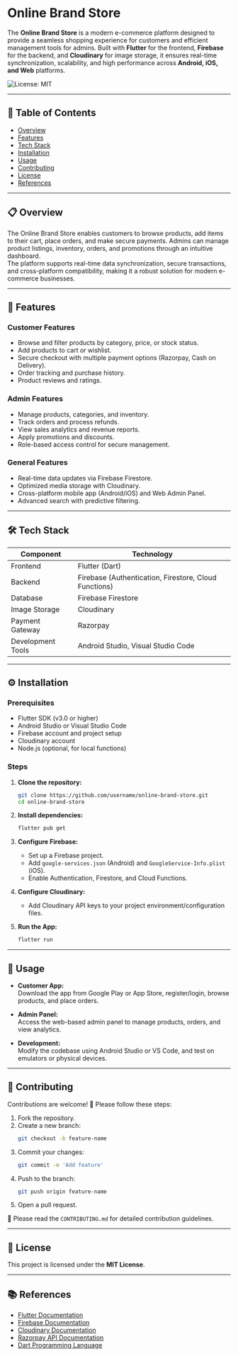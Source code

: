 
# Online Brand Store

The **Online Brand Store** is a modern e-commerce platform designed to provide a seamless shopping experience for customers and efficient management tools for admins. Built with **Flutter** for the frontend, **Firebase** for the backend, and **Cloudinary** for image storage, it ensures real-time synchronization, scalability, and high performance across **Android, iOS, and Web** platforms.

![License: MIT](https://img.shields.io/badge/License-MIT-yellow.svg)

---

## 📑 Table of Contents

- [Overview](#overview)
- [Features](#features)
- [Tech Stack](#tech-stack)
- [Installation](#installation)
- [Usage](#usage)
- [Contributing](#contributing)
- [License](#license)
- [References](#references)

---

## 📋 Overview

The Online Brand Store enables customers to browse products, add items to their cart, place orders, and make secure payments. Admins can manage product listings, inventory, orders, and promotions through an intuitive dashboard.  
The platform supports real-time data synchronization, secure transactions, and cross-platform compatibility, making it a robust solution for modern e-commerce businesses.

---

## 🚀 Features

### Customer Features
- Browse and filter products by category, price, or stock status.
- Add products to cart or wishlist.
- Secure checkout with multiple payment options (Razorpay, Cash on Delivery).
- Order tracking and purchase history.
- Product reviews and ratings.

### Admin Features
- Manage products, categories, and inventory.
- Track orders and process refunds.
- View sales analytics and revenue reports.
- Apply promotions and discounts.
- Role-based access control for secure management.

### General Features
- Real-time data updates via Firebase Firestore.
- Optimized media storage with Cloudinary.
- Cross-platform mobile app (Android/iOS) and Web Admin Panel.
- Advanced search with predictive filtering.

---

## 🛠 Tech Stack

| Component          | Technology                  |
|--------------------|------------------------------|
| Frontend           | Flutter (Dart)               |
| Backend            | Firebase (Authentication, Firestore, Cloud Functions) |
| Database           | Firebase Firestore           |
| Image Storage      | Cloudinary                   |
| Payment Gateway    | Razorpay                     |
| Development Tools  | Android Studio, Visual Studio Code |

---

## ⚙️ Installation

### Prerequisites
- Flutter SDK (v3.0 or higher)
- Android Studio or Visual Studio Code
- Firebase account and project setup
- Cloudinary account
- Node.js (optional, for local functions)

### Steps

1. **Clone the repository:**
    ```bash
    git clone https://github.com/username/online-brand-store.git
    cd online-brand-store
    ```

2. **Install dependencies:**
    ```bash
    flutter pub get
    ```

3. **Configure Firebase:**
    - Set up a Firebase project.
    - Add `google-services.json` (Android) and `GoogleService-Info.plist` (iOS).
    - Enable Authentication, Firestore, and Cloud Functions.

4. **Configure Cloudinary:**
    - Add Cloudinary API keys to your project environment/configuration files.

5. **Run the App:**
    ```bash
    flutter run
    ```

---

## 📱 Usage

- **Customer App:**  
  Download the app from Google Play or App Store, register/login, browse products, and place orders.

- **Admin Panel:**  
  Access the web-based admin panel to manage products, orders, and view analytics.

- **Development:**  
  Modify the codebase using Android Studio or VS Code, and test on emulators or physical devices.

---

## 🤝 Contributing

Contributions are welcome! 🚀 Please follow these steps:

1. Fork the repository.
2. Create a new branch:
    ```bash
    git checkout -b feature-name
    ```
3. Commit your changes:
    ```bash
    git commit -m 'Add feature'
    ```
4. Push to the branch:
    ```bash
    git push origin feature-name
    ```
5. Open a pull request.

📄 Please read the `CONTRIBUTING.md` for detailed contribution guidelines.

---

## 📜 License

This project is licensed under the **MIT License**.

---

## 📚 References

- [Flutter Documentation](https://flutter.dev/docs)
- [Firebase Documentation](https://firebase.google.com/docs)
- [Cloudinary Documentation](https://cloudinary.com/documentation)
- [Razorpay API Documentation](https://razorpay.com/docs/)
- [Dart Programming Language](https://dart.dev/guides)
